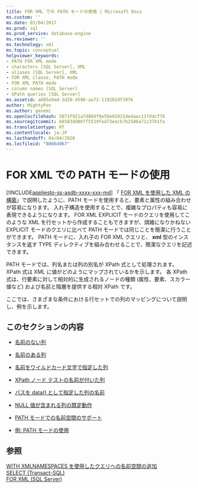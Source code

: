 ```yaml
---
title: FOR XML での PATH モードの使用 | Microsoft Docs
ms.custom: ''
ms.date: 03/04/2017
ms.prod: sql
ms.prod_service: database-engine
ms.reviewer: ''
ms.technology: xml
ms.topic: conceptual
helpviewer_keywords:
- PATH FOR XML mode
- characters [SQL Server], XML
- aliases [SQL Server], XML
- FOR XML clause, PATH mode
- FOR XML PATH mode
- column names [SQL Server]
- XPath queries [SQL Server]
ms.assetid: a685a9ad-3d28-4596-aa72-119202df3976
author: MightyPen
ms.author: genemi
ms.openlocfilehash: 5073f921a7d80df9e59e93915dedaec11fddcf76
ms.sourcegitcommit: 68583d986ff5539fed73eacb7b2586a71c37b1fa
ms.translationtype: HT
ms.contentlocale: ja-JP
ms.lasthandoff: 04/04/2020
ms.locfileid: "80664967"
---
```

# <a name="use-path-mode-with-for-xml"></a>FOR XML での PATH モードの使用
[!INCLUDE[appliesto-ss-asdb-xxxx-xxx-md](../../includes/appliesto-ss-asdb-xxxx-xxx-md.md)]
  「 [FOR XML を使用した XML の構築](../../relational-databases/xml/for-xml-sql-server.md)」で説明したように、PATH モードを使用すると、要素と属性の組み合わせが容易になります。 入れ子構造を使用することで、複雑なプロパティも容易に表現できるようになります。 FOR XML EXPLICIT モードのクエリを使用してこのような XML を行セットから作成することもできますが、煩雑になりかねない EXPLICIT モードのクエリに比べて PATH モードでは同じことを簡潔に行うことができます。 PATH モードに、入れ子の FOR XML クエリと、 **xml** 型のインスタンスを返す TYPE ディレクティブを組み合わせることで、簡潔なクエリを記述できます。  
  
 PATH モードでは、列名または列の別名が XPath 式として処理されます。 XPath 式は XML に値がどのようにマップされているかを示します。 各 XPath 式は、行要素に対して相対的に生成されるノードの種類 (属性、要素、スカラー値など) および名前と階層を提供する相対 XPath です。  
  
 ここでは、さまざまな条件における行セットでの列のマッピングについて説明し、例を示します。  
  
## <a name="in-this-section"></a>このセクションの内容  
  
-   [名前のない列](../../relational-databases/xml/columns-without-a-name.md)  
  
-   [名前のある列](../../relational-databases/xml/columns-with-a-name.md)  
  
-   [名前をワイルドカード文字で指定した列](../../relational-databases/xml/columns-with-a-name-specified-as-a-wildcard-character.md)  
  
-   [XPath ノード テストの名前が付いた列](../../relational-databases/xml/columns-with-the-name-of-an-xpath-node-test.md)  
  
-   [パスを data&#40;&#41; として指定した列の名前](../../relational-databases/xml/column-names-with-the-path-specified-as-data.md)  
  
-   [NULL 値が含まれる列の既定動作](../../relational-databases/xml/columns-that-contain-a-null-value-by-default.md)  
  
-   [PATH モードでの名前空間のサポート](../../relational-databases/xml/namespace-support-in-path-mode.md)  
  
-   [例: PATH モードの使用](../../relational-databases/xml/examples-using-path-mode.md)  
  
## <a name="see-also"></a>参照  
 [WITH XMLNAMESPACES を使用したクエリへの名前空間の追加](../../relational-databases/xml/add-namespaces-to-queries-with-with-xmlnamespaces.md)   
 [SELECT &#40;Transact-SQL&#41;](../../t-sql/queries/select-transact-sql.md)   
 [FOR XML &#40;SQL Server&#41;](../../relational-databases/xml/for-xml-sql-server.md)  
  
  

